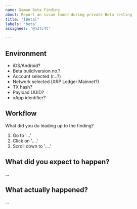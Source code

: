 ```yaml
---
name: Xaman Beta Finding
about: Report an issue found during private Beta testing
title: "[Beta]"
labels: 'beta'
assignees: '@n3tc4t'

---
```


## **Environment**

- iOS/Android?
- Beta build/version no.?
- Account selected (r...?)
- Network selected (XRP Ledger Mainnet?)
- TX hash?
- Payload UUID?
- xApp identifier?

## **Workflow**

What did you do leading up to the finding? 
1. Go to '...'
2. Click on '....'
3. Scroll down to '....'

## **What did you expect to happen?**

...

## **What actually happened?**

...

